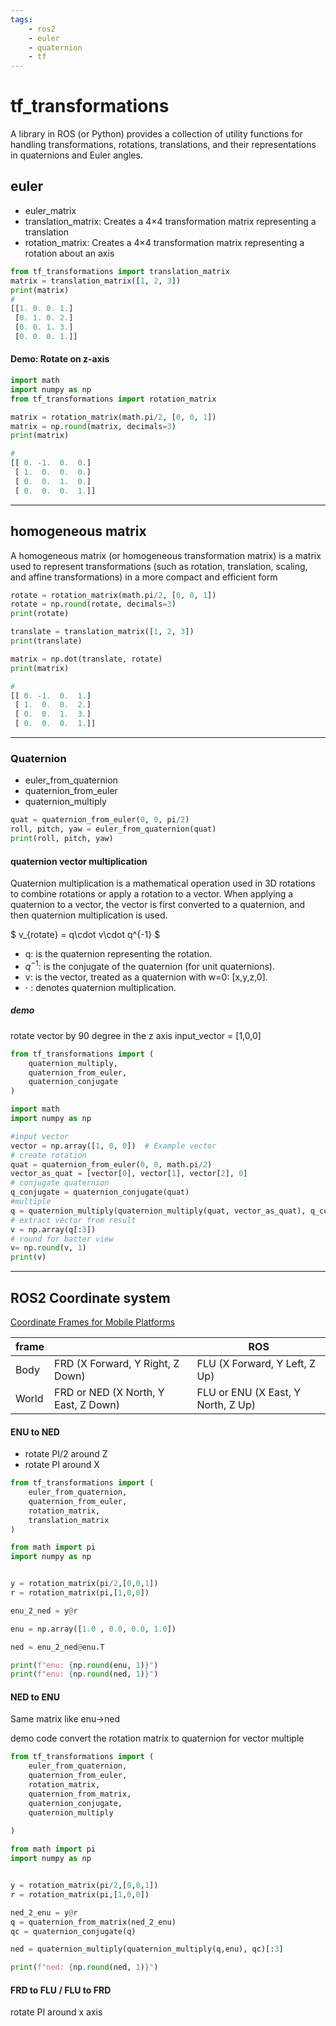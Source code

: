 ```yaml
---
tags:
    - ros2
    - euler
    - quaternion
    - tf
---
```


# tf_transformations

A library in ROS (or Python) provides a collection of utility functions for handling transformations, rotations, translations, and their representations in quaternions and Euler angles.




## euler
- euler_matrix
- translation_matrix: Creates a 4×4 transformation matrix representing a translation
- rotation_matrix: Creates a 4×4 transformation matrix representing a rotation about an axis


```python
from tf_transformations import translation_matrix
matrix = translation_matrix([1, 2, 3])
print(matrix)
#
[[1. 0. 0. 1.]
 [0. 1. 0. 2.]
 [0. 0. 1. 3.]
 [0. 0. 0. 1.]]
```


#### Demo: Rotate on z-axis
```python
import math
import numpy as np
from tf_transformations import rotation_matrix

matrix = rotation_matrix(math.pi/2, [0, 0, 1])
matrix = np.round(matrix, decimals=3)
print(matrix)

# 
[[ 0. -1.  0.  0.]
 [ 1.  0.  0.  0.]
 [ 0.  0.  1.  0.]
 [ 0.  0.  0.  1.]]

```

---

## homogeneous matrix
A homogeneous matrix (or homogeneous transformation matrix) is a matrix used to represent transformations (such as rotation, translation, scaling, and affine transformations) in a more compact and efficient form


```python
rotate = rotation_matrix(math.pi/2, [0, 0, 1])
rotate = np.round(rotate, decimals=3)
print(rotate)

translate = translation_matrix([1, 2, 3])
print(translate)

matrix = np.dot(translate, rotate)
print(matrix)

#
[[ 0. -1.  0.  1.]
 [ 1.  0.  0.  2.]
 [ 0.  0.  1.  3.]
 [ 0.  0.  0.  1.]]
```

---

### Quaternion

- euler_from_quaternion
- quaternion_from_euler
- quaternion_multiply


```python
quat = quaternion_from_euler(0, 0, pi/2)
roll, pitch, yaw = euler_from_quaternion(quat)
print(roll, pitch, yaw)
```


#### quaternion vector multiplication
Quaternion multiplication is a mathematical operation used in 3D rotations to combine rotations or apply a rotation to a vector. When applying a quaternion to a vector, the vector is first converted to a quaternion, and then quaternion multiplication is used.

$
v_{rotate} = q\cdot v\cdot q^{-1}
$

- q: is the quaternion representing the rotation.
- $q^{-1}$:  is the conjugate of the quaternion (for unit quaternions).
- v: is the vector, treated as a quaternion with w=0: [x,y,z,0].
- ⋅ : denotes quaternion multiplication.

##### demo

rotate vector by 90 degree in the z axis
input_vector = [1,0,0]

```python
from tf_transformations import (
    quaternion_multiply,
    quaternion_from_euler,
    quaternion_conjugate
)

import math
import numpy as np

#input vector
vector = np.array([1, 0, 0])  # Example vector
# create rotation
quat = quaternion_from_euler(0, 0, math.pi/2)
vector_as_quat = [vector[0], vector[1], vector[2], 0]
# conjugate quaternion
q_conjugate = quaternion_conjugate(quat)
#multiple
q = quaternion_multiply(quaternion_multiply(quat, vector_as_quat), q_conjugate)
# extract vector from result
v = np.array(q[:3])
# round for batter view
v= np.round(v, 1)
print(v)
```


---

## ROS2 Coordinate system

[Coordinate Frames for Mobile Platforms](https://www.ros.org/reps/rep-0105.html)


| frame  |   | ROS  |
|---|---|---|
| Body  | FRD (X Forward, Y Right, Z Down)  | FLU (X Forward, Y Left, Z Up)  |
| World  | FRD or NED (X North, Y East, Z Down)  | FLU or ENU (X East, Y North, Z Up)  |


#### ENU to NED
- rotate PI/2 around Z 
- rotate PI around X

```python
from tf_transformations import (
    euler_from_quaternion,
    quaternion_from_euler,
    rotation_matrix,
    translation_matrix
)

from math import pi
import numpy as np


y = rotation_matrix(pi/2,[0,0,1])
r = rotation_matrix(pi,[1,0,0])

enu_2_ned = y@r

enu = np.array([1.0 , 0.0, 0.0, 1.0])

ned = enu_2_ned@enu.T

print(f"enu: {np.round(enu, 1)}")
print(f"enu: {np.round(ned, 1)}")
```

#### NED to ENU

Same matrix like enu->ned

demo code convert the rotation matrix to quaternion for vector multiple

```python
from tf_transformations import (
    euler_from_quaternion,
    quaternion_from_euler,
    rotation_matrix,
    quaternion_from_matrix,
    quaternion_conjugate,
    quaternion_multiply
    
)

from math import pi
import numpy as np


y = rotation_matrix(pi/2,[0,0,1])
r = rotation_matrix(pi,[1,0,0])

ned_2_enu = y@r
q = quaternion_from_matrix(ned_2_enu)
qc = quaternion_conjugate(q)

ned = quaternion_multiply(quaternion_multiply(q,enu), qc)[:3]

print(f"ned: {np.round(ned, 1)}")
```


#### FRD to FLU / FLU to FRD

rotate PI around x axis

